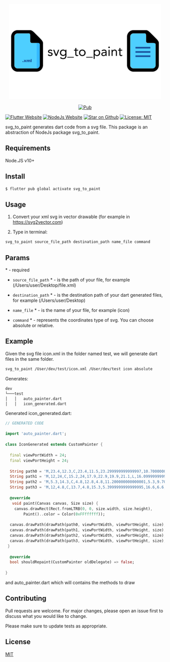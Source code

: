 <p align="center">
<img src="./doc/svg_to_paint_logo.png" height="300" alt="Flutter Bloc Package" />
</p>

<p align="center">
<a href="https://img.shields.io/pub/v/svg_to_paint"><img src="https://img.shields.io/pub/v/svg_to_paint" alt="Pub"></a>

<a href="https://img.shields.io/website?up_color=blue&up_message=Flutter&url=https%3A%2F%2Fflutter.dev"><img src="https://img.shields.io/website?up_color=blue&up_message=Flutter&url=https%3A%2F%2Fflutter.dev" alt="Flutter Website"></a>
<a href="https://img.shields.io/website?up_color=orange&up_message=NodeJs&url=https%3A%2F%2Fnodejs.org%2Fit%2F"><img src="https://img.shields.io/website?up_color=blue&up_message=NodeJs&url=https%3A%2F%2Fnodejs.org%2Fit%2F" alt="NodeJs Website"></a>
<a href="https://img.shields.io/github/stars/FrancescoCatani/svg_to_paint_dart"><img src="https://img.shields.io/github/stars/FrancescoCatani/svg_to_paint_dart?color=green" alt="Star on Github"></a>
<a href="https://opensource.org/licenses/MIT"><img src="https://img.shields.io/badge/license-MIT-purple.svg" alt="License: MIT"></a>
</p>


svg_to_paint generates dart code from a svg file. This package is an abstraction of NodeJs package svg_to_paint.

## Requirements 

Node.JS v10+

## Install

```bash
$ flutter pub global activate svg_to_paint
```

## Usage

1) Convert your xml svg in vector drawable (for example in https://svg2vector.com)

2) Type in terminal:

```bash
svg_to_paint source_file_path destination_path name_file command
```

## Params

\* - required

- `source_file_path` * - is the path of your file, for example (/Users/user/Desktop/file.xml)

- `destination_path` * - is the destination path of your dart generated files, for example (/Users/user/Desktop)

- `name_file` * - is the name of your file, for example (icon)

- `command` * - represents the coordinates type of svg. You can choose absolute or relative. 

## Example

Given the svg file icon.xml in the folder named test, we will generate dart files in the same folder.

```bash
svg_to_paint /User/dev/test/icon.xml /User/dev/test icon absolute
```

Generates: 
```
dev
└───test
│   │   auto_painter.dart
│   │   icon_generated.dart
```

Generated icon_generated.dart:

```dart
// GENERATED CODE

import 'auto_painter.dart'; 

class IconGenerated extends CustomPainter { 

  final viewPortWidth = 24; 
  final viewPortHeight = 24; 

  String path0 = 'M,23.4,12.3,C,23.4,11.5,23.299999999999997,10.700000000000001,23.2,9.9,H,12,V,14.5,H,18.4,C,18.099999999999998,16,17.299999999999997,17.3,15.999999999999998,18.1,V,21.1,H,19.799999999999997,C,22.1,19,23.4,15.9,23.4,12.3,Z';
  String path1 = 'M,12,24,C,15.2,24,17.9,22.9,19.9,21.1,L,16.099999999999998,18.1,C,14.999999999999998,18.8,13.599999999999998,19.200000000000003,11.999999999999998,19.200000000000003,C,8.899999999999999,19.200000000000003,6.199999999999998,17.1,5.299999999999998,14.300000000000002,H,1.299999999999998,V,17.400000000000002,C,3.3,21.4,7.5,24,12,24,Z';
  String path2 = 'M,5.3,14.3,C,4.8,12.8,4.8,11.200000000000001,5.3,9.700000000000001,V,6.6,H,1.2999999999999998,C,-0.40000000000000013,10,-0.40000000000000013,14,1.2999999999999998,17.299999999999997,L,5.3,14.3,Z';
  String path3 = 'M,12,4.8,C,13.7,4.8,15.3,5.3999999999999995,16.6,6.6,L,16.6,6.6,L,20,3.2,C,17.8,1.2000000000000002,15,0.10000000000000009,12,0.10000000000000009,C,7.5,0,3.3,2.6,1.3,6.6,L,5.3,9.7,C,6.2,6.9,8.9,4.8,12,4.8,Z';

  @override
   void paint(Canvas canvas, Size size) {
    canvas.drawRect(Rect.fromLTRB(0, 0, size.width, size.height),
        Paint()..color = Color(0xFFffffff)); 

  canvas.drawPath(drawPath(path0, viewPortWidth, viewPortHeight, size), Paint()..color = Color(0xFF4285F4)); 
  canvas.drawPath(drawPath(path1, viewPortWidth, viewPortHeight, size), Paint()..color = Color(0xFF34A853)); 
  canvas.drawPath(drawPath(path2, viewPortWidth, viewPortHeight, size), Paint()..color = Color(0xFFFBBC04)); 
  canvas.drawPath(drawPath(path3, viewPortWidth, viewPortHeight, size), Paint()..color = Color(0xFFEA4335)); 
 }

  @override
  bool shouldRepaint(CustomPainter oldDelegate) => false; 

} 

```

and auto_painter.dart which will contains the methods to draw

## Contributing
Pull requests are welcome. For major changes, please open an issue first to discuss what you would like to change.

Please make sure to update tests as appropriate.

## License
[MIT](https://choosealicense.com/licenses/mit/)
